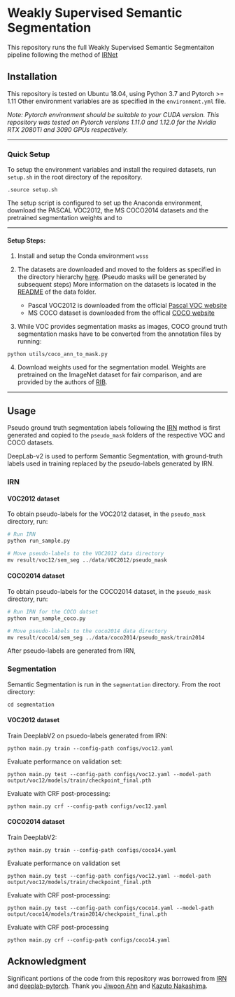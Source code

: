 # Weakly Supervised Semantic Segmentation

This repository runs the full Weakly Supervised Semantic Segmentaiton pipeline following the method of [IRNet](https://github.com/jiwoon-ahn/irn)

## Installation

This repository is tested on Ubuntu 18.04, using Python 3.7 and Pytorch >= 1.11 Other environment variables are as specified in the `environment.yml` file.

_Note: Pytorch environment should be suitable to your CUDA version. This repository was tested on Pytorch versions 1.11.0 and 1.12.0 for the Nvidia RTX 2080Ti and 3090 GPUs respectively._

---

### Quick Setup

To setup the environment variables and install the required datasets, run `setup.sh` in the root directory of the repository.

```console
.source setup.sh
```

The setup script is configured to set up the Anaconda environment, download the PASCAL VOC2012, the MS COCO2014 datasets and the pretrained segmentation weights and to 

---

#### Setup Steps:

1. Install and setup the Conda environment `wsss`
2. The datasets are downloaded and moved to the folders as specified in the directory hierarchy [here](./data/README.md). (Pseudo masks will be generated by subsequent steps) More information on the datasets is located in the [README](./data/README.md) of the data folder.

   * Pascal VOC2012 is downloaded from the official [Pascal VOC website](http://host.robots.ox.ac.uk/pascal/VOC/voc2012/#devkit)
   * MS COCO dataset is downloaded from the offical [COCO website](https://cocodataset.org/#download)

3. While VOC provides segmentation masks as images, COCO ground truth segmentation masks have to be converted from the annotation files by running:

```
python utils/coco_ann_to_mask.py
```
4. Download weights used for the segmentation model. Weights are pretrained on the ImageNet dataset for fair comparison, and are provided by the authors of [RIB](https://github.com/jbeomlee93/RIB).

---

## Usage

Pseudo ground truth segmentation labels following the [IRN](https://github.com/jiwoon-ahn/irn) method is first generated and copied to the `pseudo_mask` folders of the respective VOC and COCO datasets.

DeepLab-v2 is used to perform Semantic Segmentation, with ground-truth labels used in training replaced by the pseudo-labels generated by IRN.

### IRN

#### VOC2012 dataset

To obtain pseudo-labels for the VOC2012 dataset, in the `pseudo_mask` directory, run:

```python
# Run IRN
python run_sample.py

# Move pseudo-labels to the VOC2012 data directory
mv result/voc12/sem_seg ../data/VOC2012/pseudo_mask
```

#### COCO2014 dataset

To obtain pseudo-labels for the COCO2014 dataset, in the `pseudo_mask` directory, run:

```python
# Run IRN for the COCO datset
python run_sample_coco.py

# Move pseudo-labels to the coco2014 data directory
mv result/coco14/sem_seg ../data/coco2014/pseudo_mask/train2014
```

After pseudo-labels are generated from IRN, 

### Segmentation

Semantic Segmentation is run in the `segmentation` directory. From the root directory:

```console
cd segmentation
```

#### VOC2012 dataset

Train DeeplabV2 on psuedo-labels generated from IRN:
```console
python main.py train --config-path configs/voc12.yaml
```

Evaluate performance on validation set:
```console
python main.py test --config-path configs/voc12.yaml --model-path output/voc12/models/train/checkpoint_final.pth
```

Evaluate with CRF post-processing:
```console
python main.py crf --config-path configs/voc12.yaml
```

#### COCO2014 dataset

Train DeeplabV2:
```console
python main.py train --config-path configs/coco14.yaml
```

Evaluate performance on validation set
```console
python main.py test --config-path configs/voc12.yaml --model-path output/voc12/models/train/checkpoint_final.pth
```

Evaluate with CRF post-processing:
```console
python main.py test --config-path configs/coco14.yaml --model-path output/coco14/models/train2014/checkpoint_final.pth
```

Evaluate with CRF post-processing
```console
python main.py crf --config-path configs/coco14.yaml
```

## Acknowledgment

Significant portions of the code from this repository was borrowed from [IRN](https://github.com/jiwoon-ahn/irn) and [deeplab-pytorch](https://github.com/kazuto1011/deeplab-pytorch). Thank you [Jiwoon Ahn](https://github.com/jiwoon-ahn/irn) and [
Kazuto Nakashima](https://github.com/kazuto1011).